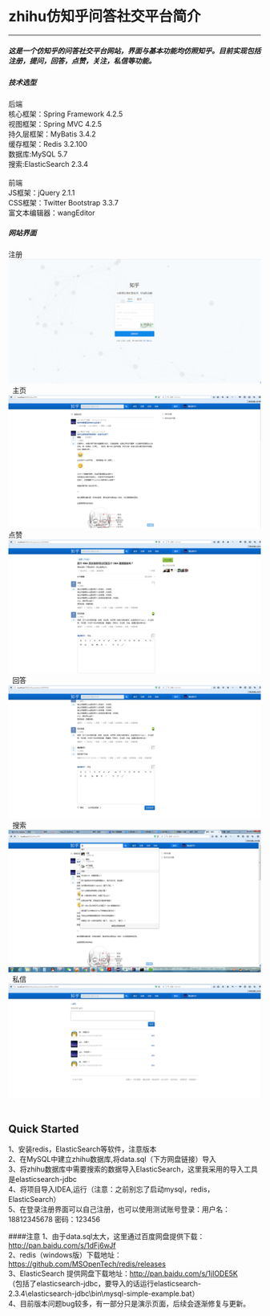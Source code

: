 # zhihu仿知乎问答社交平台简介
---------------------
##### 这是一个仿知乎的问答社交平台网站，界面与基本功能均仿照知乎。目前实现包括注册，提问，回答，点赞，关注，私信等功能。
##### 技术选型
后端</br>
核心框架：Spring Framework 4.2.5</br>
视图框架：Spring MVC 4.2.5</br>
持久层框架：MyBatis 3.4.2</br>
缓存框架：Redis 3.2.100</br>
数据库:MySQL 5.7</br>
搜索:ElasticSearch 2.3.4</br>
</br>
前端</br>
JS框架：jQuery 2.1.1</br>
CSS框架：Twitter Bootstrap 3.3.7</br>
富文本编辑器：wangEditor</br>

##### 网站界面
注册
![image](https://github.com/gxh123/picture/blob/master/zhihu/%E6%B3%A8%E5%86%8C.PNG)  
主页
![image](https://github.com/gxh123/picture/blob/master/zhihu/%E4%B8%BB%E9%A1%B5.PNG)
点赞
![image](https://github.com/gxh123/picture/blob/master/zhihu/%E7%82%B9%E8%B5%9E.PNG)  
回答
![image](https://github.com/gxh123/picture/blob/master/zhihu/%E5%9B%9E%E7%AD%94.PNG)  
搜索
![image](https://github.com/gxh123/picture/blob/master/zhihu/%E6%90%9C%E7%B4%A2.png)  
私信
![image](https://github.com/gxh123/picture/blob/master/zhihu/%E7%A7%81%E4%BF%A1.PNG)  


Quick Started
---------------------
1、安装redis，ElasticSearch等软件，注意版本</br>
2、在MySQL中建立zhihu数据库,将data.sql（下方网盘链接）导入</br>
3、将zhihu数据库中需要搜索的数据导入ElasticSearch，这里我采用的导入工具是elasticsearch-jdbc</br>
4、将项目导入IDEA,运行（注意：之前别忘了启动mysql，redis，ElasticSearch）</br>
5、在登录注册界面可以自己注册，也可以使用测试账号登录：用户名：18812345678 密码：123456</br>

####注意
1、由于data.sql太大，这里通过百度网盘提供下载：http://pan.baidu.com/s/1dFj6wJf  
2、redis（windows版）下载地址：https://github.com/MSOpenTech/redis/releases  
3、ElasticSearch 提供网盘下载地址：http://pan.baidu.com/s/1jIODE5K  
（包括了elasticsearch-jdbc，要导入的话运行elasticsearch-2.3.4\elasticsearch-jdbc\bin\mysql-simple-example.bat）      
4、目前版本问题bug较多，有一部分只是演示页面，后续会逐渐修复与更新。
